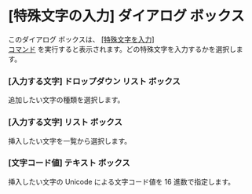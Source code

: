 # \[特殊文字の入力\] ダイアログ ボックス

このダイアログ ボックスは、 [\[特殊文字を入力\] \
コマンド](../../cmd/edit/insert_control) を実行すると表示されます。どの特殊文字を入力するかを選択します。

### \[入力する文字\] ドロップダウン リスト ボックス

追加したい文字の種類を選択します。

### \[入力する文字\] リスト ボックス

挿入したい文字を一覧から選択します。

### \[文字コード値\] テキスト ボックス

挿入したい文字の Unicode による文字コード値を 16 進数で指定します。

